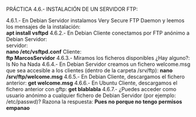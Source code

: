 PRÁCTICA 4.6.- INSTALACIÓN DE UN SERVIDOR FTP:	

4.6.1.- En Debian Servidor instalamos Very Secure FTP Daemon y leemos los mensajes de la
instalación:	
**apt install vsftpd**
4.6.2.- En Debian Cliente conectamos por FTP anónimo a Debian Servidor:	 
servidor:  
**nano /etc/vsftpd.conf**
Cliente:  
**ftp MarcosServidor**
4.6.3.- Miramos los ficheros disponibles ¿Hay alguno?:	ls No ha Nada
4.6.4.- En Debian Servidor creamos un fichero welcome.msg que sea accesible a los clientes
(dentro de la carpeta /srv/ftp):	**nano /srv/ftp/welcome.msg**
4.6.5.- En Debian Cliente, descargamos el fichero anterior:	**get welcome.msg**
4.6.6.- En Ubuntu Cliente, descargamos el fichero anterior con gftp:	**get blablabla**
4.6.7.- ¿Puedes acceder como usuario anónimo a cualquier fichero de Debian
Servidor (por ejemplo: /etc/passwd)? Razona la respuesta:	**Pues no porque no tengo permisos empanao**
